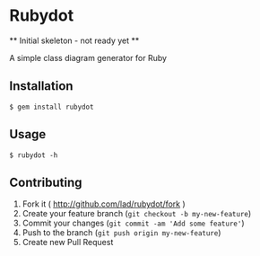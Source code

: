Rubydot
=======


** Initial skeleton - not ready yet **

A simple class diagram generator for Ruby

Installation
------------

    $ gem install rubydot

Usage
-----

    $ rubydot -h

Contributing
------------

1. Fork it ( http://github.com/lad/rubydot/fork )
2. Create your feature branch (`git checkout -b my-new-feature`)
3. Commit your changes (`git commit -am 'Add some feature'`)
4. Push to the branch (`git push origin my-new-feature`)
5. Create new Pull Request
